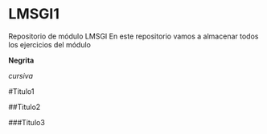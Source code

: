# LMSGI1
Repositorio de módulo LMSGI
En este repositorio vamos a almacenar todos los ejercicios del módulo

**Negrita**

*cursiva*

#Titulo1

##Titulo2

###Titulo3
